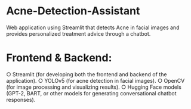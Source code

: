 # Acne-Detection-Assistant
Web application using Streamlit that detects Acne in facial images and provides personalized treatment advice through a chatbot.
# Frontend & Backend:
○ Streamlit (for developing both the frontend and backend of the application).
○ YOLOv5 (for acne detection in facial images).
○ OpenCV (for image processing and visualizing results).
○ Hugging Face models (GPT-2, BART, or other models for generating
conversational chatbot responses).
